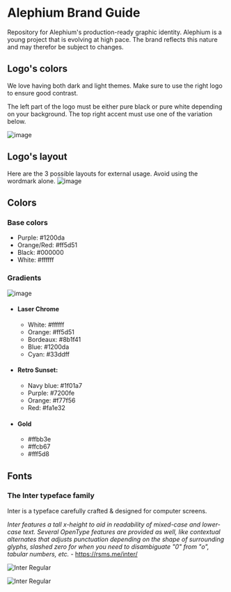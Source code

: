 # Alephium Brand Guide
Repository for Alephium's production-ready graphic identity. Alephium is a young project that is evolving at high pace. The brand reflects this nature and may therefor be subject to changes.

## Logo's colors

We love having both dark and light themes. Make sure to use the right logo to ensure good contrast.

The left part of the logo must be either pure black or pure white depending on your background. The top right accent must use one of the variation below.

![image](https://user-images.githubusercontent.com/3484593/153607682-8cf88f57-f92e-4abc-befb-f3d093d8258a.png)

## Logo's layout

Here are the 3 possible layouts for external usage. Avoid using the wordmark alone.
![image](https://user-images.githubusercontent.com/3484593/153607632-0c3a0707-5bd4-4ea2-9a15-5c9f5b8c6925.png)


## Colors
### Base colors
- Purple: #1200da
- Orange/Red: #ff5d51
- Black: #000000
- White: #ffffff

### Gradients

![image](https://user-images.githubusercontent.com/3484593/153607507-88d8a8f3-e61c-4e7d-867d-1b3747b8f646.png)

- #### Laser Chrome
  - White: #ffffff
  - Orange: #ff5d51
  - Bordeaux: #8b1f41
  - Blue: #1200da
  - Cyan: #33ddff
- #### Retro Sunset:
  - Navy blue: #1f01a7
  - Purple: #7200fe
  - Orange: #f77f56
  - Red: #fa1e32
- #### Gold
  - #ffbb3e
  - #ffcb67
  - #fff5d8

## Fonts

### The Inter typeface family
Inter is a typeface carefully crafted & designed for computer screens.

_Inter features a tall x-height to aid in readability of mixed-case and lower-case text. Several OpenType features are provided as well, like contextual alternates that adjusts punctuation depending on the shape of surrounding glyphs, slashed zero for when you need to disambiguate "0" from "o", tabular numbers, etc._ - https://rsms.me/inter/ 

![Inter Regular](https://rsms.me/inter/samples/img/a-z-regular.svg "Inter Bold")

![Inter Regular](https://rsms.me/inter/samples/img/lineup-bold-black.svg  "Inter Bold")
